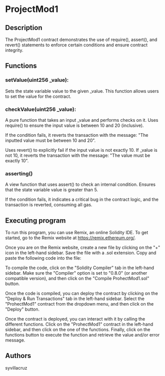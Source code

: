 # ProjectMod1

## Description

The ProjectMod1 contract demonstrates the use of require(), assert(), and revert() statements to enforce certain conditions and ensure contract integrity.

## Functions

### setValue(uint256 _value): 
Sets the state variable value to the given _value.
This function allows users to set the value for the contract.

### checkValue(uint256 _value):
A pure function that takes an input _value and performs checks on it.
Uses require() to ensure the input value is between 10 and 20 (inclusive).

If the condition fails, it reverts the transaction with the message: "The inputted value must be between 10 and 20".

Uses revert() to explicitly fail if the input value is not exactly 10.
If _value is not 10, it reverts the transaction with the message: "The value must be exactly 10".

### asserting()
A view function that uses assert() to check an internal condition.
Ensures that the state variable value is greater than 5.

If the condition fails, it indicates a critical bug in the contract logic, and the transaction is reverted, consuming all gas.

## Executing program

To run this program, you can use Remix, an online Solidity IDE. To get started, go to the Remix website at https://remix.ethereum.org/.

Once you are on the Remix website, create a new file by clicking on the "+" icon in the left-hand sidebar. Save the file with a .sol extension. Copy and paste the following code into the file:

To compile the code, click on the "Solidity Compiler" tab in the left-hand sidebar. Make sure the "Compiler" option is set to "0.8.0" (or another compatible version), and then click on the "Compile ProhectMod1.sol" button.

Once the code is compiled, you can deploy the contract by clicking on the "Deploy & Run Transactions" tab in the left-hand sidebar. Select the "ProhectMod1" contract from the dropdown menu, and then click on the "Deploy" button.

Once the contract is deployed, you can interact with it by calling the different functions. Click on the "ProhectMod1" contract in the left-hand sidebar, and then click on the one of the functions. Finally, click on the functions button to execute the function and retrieve the value and/or error message.

## Authors

syvillacruz
